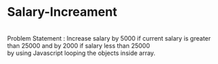 # Salary-Increament
<br> Problem Statement : Increase salary by 5000 if current salary is greater than 25000 and by 2000 if salary less than 25000 </br>
by using Javascript
looping the objects inside array.
